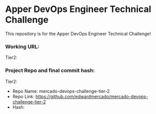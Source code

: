 # Apper DevOps Engineer Technical Challenge
This repository is for the Apper DevOps Engineer Technical Challenge! 

### Working URL:
Tier2: 

### Project Repo and final commit hash:

Tier2:
- Repo Name: mercado-devops-challenge-tier-2
- Repo Link: https://github.com/edwardmercado/mercado-devops-challenge-tier-2
- Hash: 